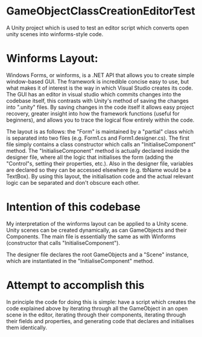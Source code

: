# GameObjectClassCreationEditorTest
A Unity project which is used to test an editor script which converts open unity scenes into winforms-style code.

# Winforms Layout:

Windows Forms, or winforms, is a .NET API that allows you to create simple window-based GUI. The framework is incredible concise easy to use, but what makes it of interest is the way in which Visual Studio creates its code. The GUI has an editor in visual studio which commits changes into the codebase itself, this contrasts with Unity's method of saving the changes into ".unity" files. By saving changes in the code itself it allows easy project recovery, greater insight into how the framework functions (useful for beginners), and allows you to trace the logical flow entirely within the code.

The layout is as follows: the "Form" is maintained by a "partial" class which is separated into two files (e.g. Form1.cs and Form1.designer.cs). The first file simply contains a class constructor which calls an "InitialiseComponent" method. The "InitialiseComponent" method is actually declared inside the designer file, where all the logic that initialises the form (adding the "Control"s, setting their properties, etc.). Also in the designer file, variables are declared so they can be accessed elsewhere (e.g. tbName would be a TextBox). By using this layout, the initialisation code and the actual relevant logic can be separated and don't obscure each other.

# Intention of this codebase

My interpretation of the winforms layout can be applied to a Unity scene. Unity scenes can be created dynamically, as can GameObjects and their Components. The main file is essentially the same as with Winforms (constructor that calls "InitialiseComponent").

The designer file declares the root GameObjects and a "Scene" instance, which are instantiated in the "InitialiseComponent" method.

# Attempt to accomplish this

In principle the code for doing this is simple: have a script which creates the code explained above by iterating through all the GameObject in an open scene in the editor, iterating through their components, iterating through their fields and properties, and generating code that declares and initialises them identically.
